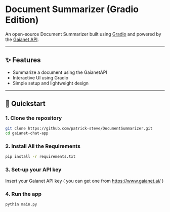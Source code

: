# Document Summarizer (Gradio Edition)

An open-source Document Summarizer built using [Gradio](https://www.gradio.app/) and powered by the [Gaianet API](https://gaianet.ai/).

---

## ✨ Features

- Summarize a document using the GaianetAPI
- Interactive UI using Gradio
- Simple setup and lightweight design

---

## 🚀 Quickstart

### 1. Clone the repository

```bash
git clone https://github.com/patrick-steve/DocumentSummarizer.git
cd gaianet-chat-app
```

### 2. Install All the Requirements

```bash
pip install -r requirements.txt
```

### 3. Set-up your API key

Insert your Gaianet API key ( you can get one from https://www.gaianet.ai/ )

### 4. Run the app

```bash
pythin main.py
```
